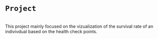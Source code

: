 # `Project`
<br>
This project mainly focused on the vizualization of the survival rate of an indivivdual based on the health check points. 
<br>

